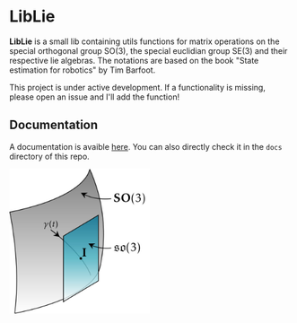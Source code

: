 LibLie
======
**LibLie** is a small lib containing utils functions for matrix operations on the special orthogonal group SO(3), the special euclidian group SE(3) and their respective lie algebras.
The notations are based on the book "State estimation for robotics" by Tim Barfoot.

This project is under active development. If a functionality is missing, please open an issue and I'll add the function!

Documentation
-------------

A documentation is avaible [here](https://htmlpreview.github.io/?https://github.com/norlab-ulaval/Liblie/blob/main/docs/build/html/index.html).
You can also directly check it in the `docs` directory of this repo.

<img src="readme_fig.jpg" alt="drawing" width="250"/>
